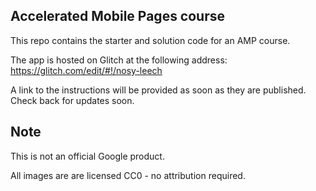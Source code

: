 ## Accelerated Mobile Pages course

This repo contains the starter and solution code for an AMP course.

The app is hosted on Glitch at the following address:
https://glitch.com/edit/#!/nosy-leech

A link to the instructions will be provided as soon as they are published. Check back for updates soon.

## Note

This is not an official Google product.

All images are are licensed CC0 - no attribution required.
